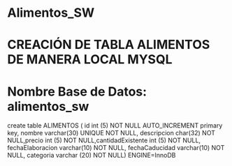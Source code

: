 # Alimentos_SW
# CREACIÓN DE TABLA ALIMENTOS DE MANERA LOCAL MYSQL
# Nombre Base de Datos: alimentos_sw

create table ALIMENTOS ( id int (5) NOT NULL AUTO_INCREMENT primary key, nombre varchar(30) UNIQUE NOT NULL, descripcion char(32) NOT NULL,precio int (5) NOT NULL,cantidadExistente int (5) NOT NULL, fechaElaboracion varchar(10) NOT NULL, fechaCaducidad varchar(10) NOT NULL, categoria varchar (20) NOT NULL) ENGINE=InnoDB 

